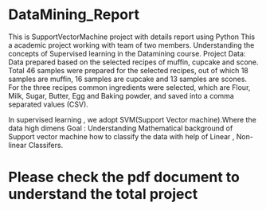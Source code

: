 # DataMining_Report
This is SupportVectorMachine project with details report using Python
This a academic project working with team of two members. Understanding the concepts of Supervised learning in the Datamining course.
Project Data:
Data prepared based on the selected recipes of muffin, cupcake and scone. Total 46 samples were
prepared for the selected recipes, out of which 18 samples are muffin, 16 samples are cupcake and
13 samples are scones. For the three recipes common ingredients were selected, which are Flour,
Milk, Sugar, Butter, Egg and Baking powder, and saved into a comma separated values (CSV).

In supervised learning , we adopt SVM(Support Vector machine).Where the data high dimens
Goal : Understanding Mathematical background of Support vector machine how to classify the data with help of Linear , Non-linear Classifers.

# Please check the pdf document to understand the total project
